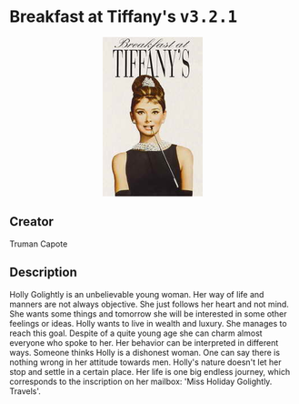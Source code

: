 
# Breakfast at Tiffany's <kbd>v3.2.1</kbd>

<center>
  <img src="./cover-1024.jpg"/>
</center>

## Creator
Truman Capote

## Description
Holly Golightly is an unbelievable young woman. Her way of life and manners are not always objective. She just follows her heart and not mind. She wants some things and tomorrow she will be interested in some other feelings or ideas. Holly wants to live in wealth and luxury. She manages to reach this goal. Despite of a quite young age she can charm almost everyone who spoke to her. Her behavior can be interpreted in different ways. Someone thinks Holly is a dishonest woman. One can say there is nothing wrong in her attitude towards men. Holly's nature doesn't let her stop and settle in a certain place. Her life is one big endless journey, which corresponds to the inscription on her mailbox: 'Miss Holiday Golightly. Travels'.
